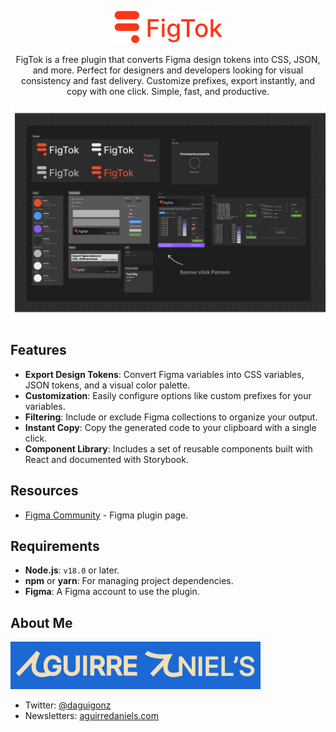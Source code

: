 <div align="center">

![Figtok](./resources/logo-color.png)

</div>

<div align="center">
FigTok is a free plugin that converts Figma design tokens into CSS, JSON, and more. Perfect for designers and developers looking for visual consistency and fast delivery. Customize prefixes, export instantly, and copy with one click. Simple, fast, and productive.
</div>

![Screenshot](./resources/screenshot.png?v=01)

## Features

- **Export Design Tokens**: Convert Figma variables into CSS variables, JSON tokens, and a visual color palette.
- **Customization**: Easily configure options like custom prefixes for your variables.
- **Filtering**: Include or exclude Figma collections to organize your output.
- **Instant Copy**: Copy the generated code to your clipboard with a single click.
- **Component Library**: Includes a set of reusable components built with React and documented with Storybook.

## Resources

- [Figma Community](https://www.figma.com/community/plugin/1054918204193487954/Figtok) - Figma plugin page.

## Requirements

- **Node.js**: `v18.0` or later.
- **npm** or **yarn**: For managing project dependencies.
- **Figma**: A Figma account to use the plugin.

## About Me

![Aguirre Daniels](https://github.com/daguigonz/resources/raw/main/branding/AD.png)

- Twitter: [@daguigonz](https://x.com/daguigonz)
- Newsletters: [aguirredaniels.com](https://aguirredaniels.com/)
